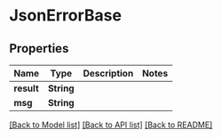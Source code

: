 # JsonErrorBase

## Properties

Name | Type | Description | Notes
------------ | ------------- | ------------- | -------------
**result** | **String** |  | 
**msg** | **String** |  | 

[[Back to Model list]](../README.md#documentation-for-models) [[Back to API list]](../README.md#documentation-for-api-endpoints) [[Back to README]](../README.md)


